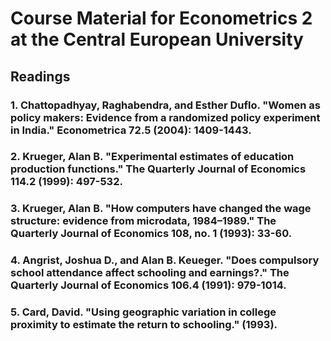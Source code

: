 # Course Material for Econometrics 2 at the Central European University

## Readings

###  1. Chattopadhyay, Raghabendra, and Esther Duflo. "Women as policy makers: Evidence from a randomized policy experiment in India." Econometrica 72.5 (2004): 1409-1443.

###  2. Krueger, Alan B. "Experimental estimates of education production functions." The Quarterly Journal of Economics 114.2 (1999): 497-532.

###  3. Krueger, Alan B. "How computers have changed the wage structure: evidence from microdata, 1984–1989." The Quarterly Journal of Economics 108, no. 1 (1993): 33-60.

### 4. Angrist, Joshua D., and Alan B. Keueger. "Does compulsory school attendance affect schooling and earnings?." The Quarterly Journal of Economics 106.4 (1991): 979-1014.

### 5. Card, David. "Using geographic variation in college proximity to estimate the return to schooling." (1993).
